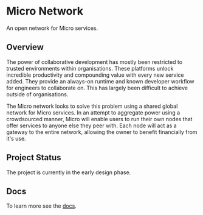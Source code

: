 # Micro Network

An open network for Micro services.

## Overview

The power of collaborative development has mostly been restricted to trusted environments within organisations.
These platforms unlock incredible productivity and compounding value with every new service added. They provide
an always-on runtime and known developer workflow for engineers to collaborate on. This has largely been
difficult to achieve outside of organisations.

The Micro network looks to solve this problem using a shared global network for Micro services. In an attempt to 
aggregate power using a crowdsourced manner, Micro will enable users to run their own nodes that offer services 
to anyone else they peer with. Each node will act as a gateway to the entire network, allowing the owner to benefit 
financially from it's use.

## Project Status

The project is currently in the early design phase.

## Docs

To learn more see the [docs](docs).
